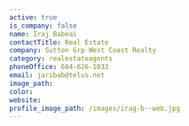 ```yaml
---
active: true
is_company: false
name: Iraj Babeai
contactTitle: Real Estate
company: Sutton Grp West Coast Realty
category: realestateagents
phoneOffice: 604-626-1033
email: jaribab@telus.net
image_path:
color:
website:
profile_image_path: /images/irag-b--web.jpg
---
```



